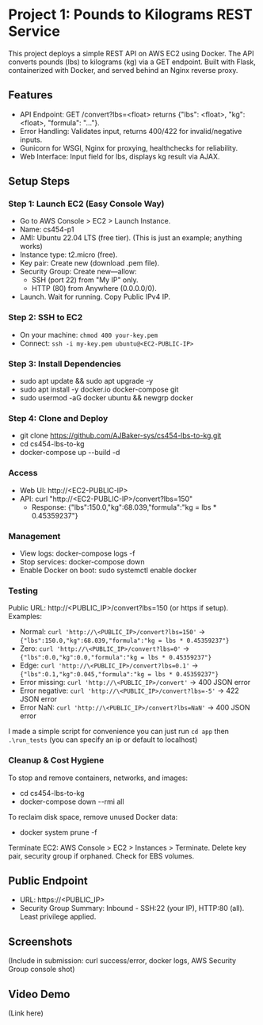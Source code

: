 # Project 1: Pounds to Kilograms REST Service
This project deploys a simple REST API on AWS EC2 using Docker. The API converts pounds (lbs) to kilograms (kg) via a GET endpoint. Built with Flask, containerized with Docker, and served behind an Nginx reverse proxy.

## Features
- API Endpoint: GET /convert?lbs=\<float> returns {"lbs": \<float>, "kg": \<float>, "formula": "..."}.
- Error Handling: Validates input, returns 400/422 for invalid/negative inputs.
- Gunicorn for WSGI, Nginx for proxying, healthchecks for reliability.
- Web Interface: Input field for lbs, displays kg result via AJAX.
  
## Setup Steps
### Step 1: Launch EC2 (Easy Console Way)
- Go to AWS Console > EC2 > Launch Instance.
- Name: cs454-p1
- AMI: Ubuntu 22.04 LTS (free tier). (This is just an example; anything works)
- Instance type: t2.micro (free).
- Key pair: Create new (download .pem file).
- Security Group: Create new—allow:
  - SSH (port 22) from "My IP" only.
  - HTTP (80) from Anywhere (0.0.0.0/0).
- Launch. Wait for running. Copy Public IPv4 IP.

### Step 2: SSH to EC2
- On your machine: `chmod 400 your-key.pem`
- Connect: `ssh -i my-key.pem ubuntu@<EC2-PUBLIC-IP>`

### Step 3: Install Dependencies
- sudo apt update && sudo apt upgrade -y
- sudo apt install -y docker.io docker-compose git
- sudo usermod -aG docker ubuntu && newgrp docker

### Step 4: Clone and Deploy
- git clone https://github.com/AJBaker-sys/cs454-lbs-to-kg.git
- cd cs454-lbs-to-kg
- docker-compose up --build -d

### Access
- Web UI: http://\<EC2-PUBLIC-IP>
- API: curl "http://\<EC2-PUBLIC-IP>/convert?lbs=150"
    - Response: {"lbs":150.0,"kg":68.039,"formula":"kg = lbs * 0.45359237"}

### Management
- View logs: docker-compose logs -f
- Stop services: docker-compose down
- Enable Docker on boot: sudo systemctl enable docker

### Testing
Public URL: http://\<PUBLIC_IP>/convert?lbs=150 (or https if setup).
Examples:
- Normal: `curl 'http://\<PUBLIC_IP>/convert?lbs=150'` → `{"lbs":150.0,"kg":68.039,"formula":"kg = lbs * 0.45359237"}`
- Zero: `curl 'http://\<PUBLIC_IP>/convert?lbs=0'` → `{"lbs":0.0,"kg":0.0,"formula":"kg = lbs * 0.45359237"}`
- Edge: `curl 'http://\<PUBLIC_IP>/convert?lbs=0.1'` → `{"lbs":0.1,"kg":0.045,"formula":"kg = lbs * 0.45359237"}`
- Error missing: `curl 'http://\<PUBLIC_IP>/convert'` → 400 JSON error
- Error negative: `curl 'http://\<PUBLIC_IP>/convert?lbs=-5'` → 422 JSON error
- Error NaN: `curl 'http://\<PUBLIC_IP>/convert?lbs=NaN'` → 400 JSON error

I made a simple script for convenience you can just run
    `cd app` then `.\run_tests` (you can specify an ip or default to localhost)

### Cleanup & Cost Hygiene
To stop and remove containers, networks, and images:
 - cd cs454-lbs-to-kg
 - docker-compose down --rmi all

To reclaim disk space, remove unused Docker data:
 - docker system prune -f

Terminate EC2: AWS Console > EC2 > Instances > Terminate. Delete key pair, security group if orphaned. Check for EBS volumes.

## Public Endpoint
- URL: https://\<PUBLIC_IP>
- Security Group Summary: Inbound - SSH:22 (your IP), HTTP:80 (all). Least privilege applied.

## Screenshots
(Include in submission: curl success/error, docker logs, AWS Security Group console shot)

## Video Demo
(Link here)
